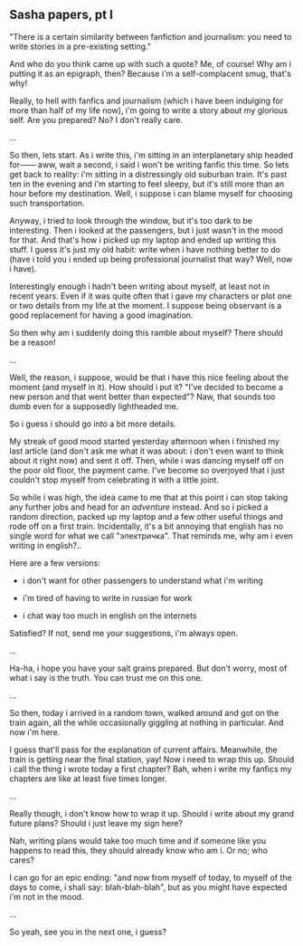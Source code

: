 Sasha papers, pt I
------------------

"There is a certain similarity between fanfiction and journalism: you need to
write stories in a pre-existing setting."

And who do you think came up with such a quote? Me, of course! Why am i putting
it as an epigraph, then? Because i'm a self-complacent smug, that's why!

Really, to hell with fanfics and journalism (which i have been indulging for
more than half of my life now), i'm going to write a story about my glorious
self. Are you prepared? No? I don't really care.

...

So then, lets start. As i write this, i'm sitting in an interplanetary ship
headed for—— aww, wait a second, i said i won't be writing fanfic this time. So
lets get back to reality: i'm sitting in a distressingly old suburban train.
It's past ten in the evening and i'm starting to feel sleepy, but it's still
more than an hour before my destination. Well, i suppose i can blame myself for
choosing such transportation.

Anyway, i tried to look through the window, but it's too dark to be
interesting. Then i looked at the passengers, but i just wasn't in the mood for
that. And that's how i picked up my laptop and ended up writing this stuff. I
guess it's just my old habit: write when i have nothing better to do (have i
told you i ended up being professional journalist that way? Well, now i have).

Interestingly enough i hadn't been writing about myself, at least not in recent
years. Even if it was quite often that i gave my characters or plot one or two
details from my life at the moment. I suppose being observant is a good
replacement for having a good imagination.

So then why am i suddenly doing this ramble about myself? There should be a
reason!

...

Well, the reason, i suppose, would be that i have this nice feeling about the
moment (and myself in it). How should i put it? "I've decided to become a new
person and that went better than expected"? Naw, that sounds too dumb even for a
supposedly lightheaded me.

So i guess i should go into a bit more details.

My streak of good mood started yesterday afternoon when i finished my last
article (and don't ask me what it was about: i don't even want to think about it
right now) and sent it off. Then, while i was dancing myself off on the poor old
floor, the payment came. I've become so overjoyed that i just couldn't stop
myself from celebrating it with a little joint.

So while i was high, the idea came to me that at this point i can stop taking
any further jobs and head for an *adventure* instead. And so i picked a random
direction, packed up my laptop and a few other useful things and rode off on a
first train. Incidentally, it's a bit annoying that english has no single word
for what we call "электричка". That reminds me, why am i even writing in
english?..

Here are a few versions:

* i don't want for other passengers to understand what i'm writing

* i'm tired of having to write in russian for work

* i chat way too much in english on the internets

Satisfied? If not, send me your suggestions, i'm always open.

...

Ha-ha, i hope you have your salt grains prepared. But don't worry, most of what
i say is the truth. You can trust me on this one.

...

So then, today i arrived in a random town, walked around and got on the train
again, all the while occasionally giggling at nothing in particular. And now
i'm here.

I guess that'll pass for the explanation of current affairs. Meanwhile, the
train is getting near the final station, yay! Now i need to wrap this up. Should
i call the thing i wrote today a first chapter? Bah, when i write my fanfics my
chapters are like at least five times longer.

...

Really though, i don't know how to wrap it up. Should i write about my grand
future plans? Should i just leave my sign here?

Nah, writing plans would take too much time and if someone like you happens to
read this, they should already know who am i. Or no; who cares?

I can go for an epic ending: "and now from myself of today, to myself of the
days to come, i shall say: blah-blah-blah", but as you might have expected i'm
not in the mood.

...

So yeah, see you in the next one, i guess?
